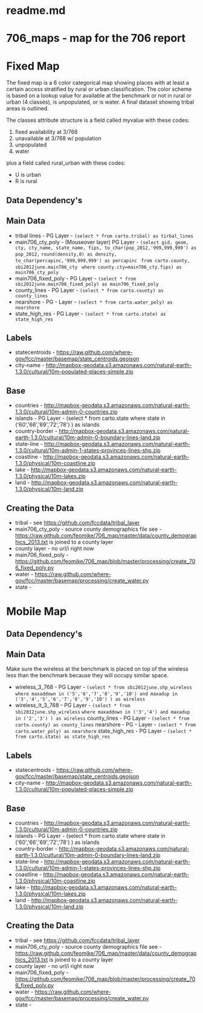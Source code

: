 readme.md
=========

706_maps - map for the 706 report
=======


Fixed Map
=========

The fixed map is a 6 color categorical map showing places with at least a certain access stratified by rural or urban classification.  The color scheme is based on a lookup value for available at the benchmark or not in rural or urban (4 classes), is unpopulated, or is water.  A final dataset showing tribal areas is outlined.

The classes attribute structure is a field called myvalue with these codes:

1. fixed availability at 3/768
2. unavailable at 3/768 w/ population
3. unpopulated
4. water

plus a field called rural_urban with these codes:
- U is urban
- R is rural


Data Dependency's
-----------------
Main Data
---------
- tribal lines - PG Layer - `(select * from carto.tribal) as tirbal_lines`
- main706_cty_poly - (Mouseover layer) PG Layer -  `(select gid, geom, cty, cty_name, state_name, fips, to_char(pop_2012,'999,999,999') as pop_2012,` 
  `round(density,0) as density, to_char(percapinc,'999,999,999') as percapinc `
  `from carto.county, sbi2012june.main706_cty `
  `where county.cty=main706_cty.fips) as main706_cty_poly`
- main706_fixed_poly - PG Layer - `(select * from sbi2012june.main706_fixed_poly) as main706_fixed_poly`
- county_lines - PG Layer - `(select * from carto.county) as county_lines`
- nearshore - PG - Layer - `(select * from carto.water_poly) as nearshore`
- state_high_res - PG Layer - `(select * from carto.state) as state_high_res`

Labels
------
- statecentroids - https://raw.github.com/where-gov/fcc/master/basemap/state_centroids.geojson
- city-name - http://mapbox-geodata.s3.amazonaws.com/natural-earth-1.3.0/cultural/10m-populated-places-simple.zip

Base
----
- countries - http://mapbox-geodata.s3.amazonaws.com/natural-earth-1.3.0/cultural/10m-admin-0-countries.zip
- islands - PG Layer - (select * from carto.state where state in ('60','66','69','72','78') ) as islands
- country-border - http://mapbox-geodata.s3.amazonaws.com/natural-earth-1.3.0/cultural/10m-admin-0-boundary-lines-land.zip
- state-line - http://mapbox-geodata.s3.amazonaws.com/natural-earth-1.3.0/cultural/10m-admin-1-states-provinces-lines-shp.zip
- coastline - http://mapbox-geodata.s3.amazonaws.com/natural-earth-1.3.0/physical/10m-coastline.zip
- lake - http://mapbox-geodata.s3.amazonaws.com/natural-earth-1.3.0/physical/10m-lakes.zip
- land - http://mapbox-geodata.s3.amazonaws.com/natural-earth-1.3.0/physical/10m-land.zip


Creating the Data
-----------------
- tribal - see https://github.com/fccdata/tribal_layer
- main706_cty_poly - source county demographics file see - https://raw.github.com/feomike/706_map/master/data/county_demographics_2013.txt is joined to a county layer 
- county layer - no url/i right now
- main706_fixed_poly - https://github.com/feomike/706_map/blob/master/processing/create_706_fixed_poly.py
- water - https://raw.github.com/where-gov/fcc/master/basemap/processing/create_water.py 
- state - 
  


Mobile Map
=========

Data Dependency's
-----------------
Main Data
---------
Make sure the wireless at the benchmark is placed on top of the wireless less than the benchmark because they will occupy similar space.

- wireless_3_768 - PG Layer - `(select * from sbi2012june.shp_wireless`
  `where maxaddown in ('5','6','7','8','9','10') and maxadup in ('3','4','5','6','7','8','9','10') ) as wireless`
- wireless_lt_3_768 - PG Layer - `(select * from sbi2012june.shp_wireless`
  `where maxaddown in ('3','4') and maxadup in ('2','3') ) as wireless`
county_lines - PG Layer - `(select * from carto.county) as county_lines`
nearshore - PG - Layer - `(select * from carto.water_poly) as nearshore`
state_high_res - PG Layer - `(select * from carto.state) as state_high_res`


Labels
------
- statecentroids - https://raw.github.com/where-gov/fcc/master/basemap/state_centroids.geojson
- city-name - http://mapbox-geodata.s3.amazonaws.com/natural-earth-1.3.0/cultural/10m-populated-places-simple.zip

Base
----
- countries - http://mapbox-geodata.s3.amazonaws.com/natural-earth-1.3.0/cultural/10m-admin-0-countries.zip
- islands - PG Layer - (select * from carto.state where state in ('60','66','69','72','78') ) as islands
- country-border - http://mapbox-geodata.s3.amazonaws.com/natural-earth-1.3.0/cultural/10m-admin-0-boundary-lines-land.zip
- state-line - http://mapbox-geodata.s3.amazonaws.com/natural-earth-1.3.0/cultural/10m-admin-1-states-provinces-lines-shp.zip
- coastline - http://mapbox-geodata.s3.amazonaws.com/natural-earth-1.3.0/physical/10m-coastline.zip
- lake - http://mapbox-geodata.s3.amazonaws.com/natural-earth-1.3.0/physical/10m-lakes.zip
- land - http://mapbox-geodata.s3.amazonaws.com/natural-earth-1.3.0/physical/10m-land.zip

Creating the Data
-----------------
- tribal - see https://github.com/fccdata/tribal_layer
- main706_cty_poly - source county demographics file see - https://raw.github.com/feomike/706_map/master/data/county_demographics_2013.txt is joined to a county layer 
- county layer - no url/i right now
- main706_fixed_poly - https://github.com/feomike/706_map/blob/master/processing/create_706_fixed_poly.py
- water - https://raw.github.com/where-gov/fcc/master/basemap/processing/create_water.py 
- state - 
